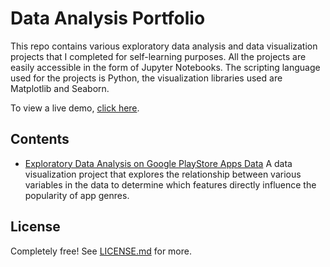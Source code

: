 # Data Analysis Portfolio

This repo contains various exploratory data analysis and data visualization projects that I completed for self-learning purposes. All the projects are easily accessible in the form of Jupyter Notebooks. The scripting language used for the projects is Python, the visualization libraries used are Matplotlib and Seaborn.

To view a live demo, [click here](https://keyuriraodeo.github.io/).

## Contents

- [Exploratory Data Analysis on Google PlayStore Apps Data](https://github.com/keyuriraodeo/Data-Visualization-Projects/blob/master/Google-PlayStore-Analysis/EDA_project.ipynb) A data visualization project that explores the relationship between various variables in the data to determine which features directly influence the popularity of app genres.

## License

Completely free! See [LICENSE.md](LICENSE.md) for more.
